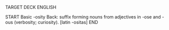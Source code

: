 TARGET DECK
ENGLISH

START
Basic
-osity
Back: suffix forming nouns from adjectives in -ose and -ous (verbosity; curiosity). [latin -ositas]
END
